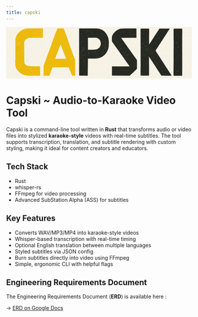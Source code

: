 ```yaml
---
title: capski
---
```


<p align="center">
  <img src="../public/capski.png" alt="Capski Logo">
</p>

# Capski ~ Audio-to-Karaoke Video Tool
Capski is a command-line tool written in **Rust** that transforms audio or video files into stylized **karaoke-style** videos with real-time subtitles. The tool supports transcription, translation, and subtitle rendering with custom styling, making it ideal for content creators and educators.

## Tech Stack
- Rust
- whisper-rs
- FFmpeg for video processing
- Advanced SubStation Alpha (ASS) for subtitles

## Key Features
- Converts WAV/MP3/MP4 into karaoke-style videos
- Whisper-based transcription with real-time timing
- Optional English translation between multiple languages
- Styled subtitles via JSON config
- Burn subtitles directly into video using FFmpeg
- Simple, ergonomic CLI with helpful flags

## Engineering Requirements Document
The Engineering Requirements Document (**ERD**) is available here :

-> [ERD on Google Docs](https://docs.google.com/document/d/1xfLcfE5BA1i_wjUSHHJYuA4zneVqrm4rEg2bf_YeltQ/edit?usp=sharing)
